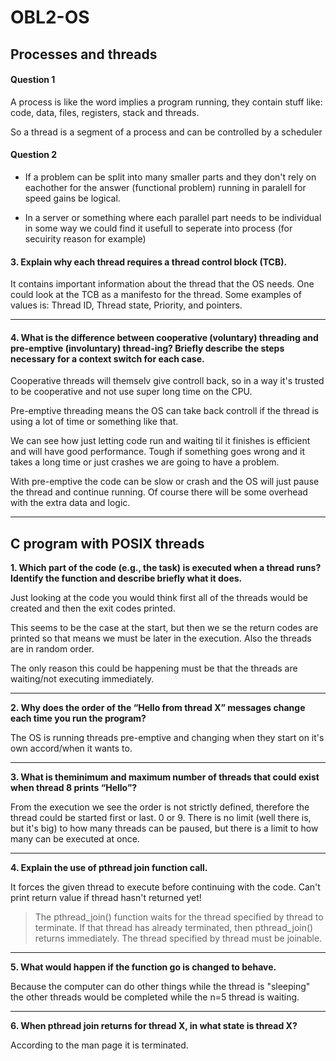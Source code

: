 # OBL2-OS


## Processes and threads

#### Question 1  

A process is like the word implies a program running, they contain stuff like: code, data, files, registers, stack and threads.

So a thread is a segment of a process and can be controlled by a scheduler


#### Question 2

- If a problem can be split into many smaller parts and they don't rely on eachother for the answer (functional problem) running in paralell for speed gains be logical.


- In a server or something where each parallel part needs to be individual in some way we could find it usefull to seperate into process (for secuirity reason for example)


####  3. Explain why each thread requires a thread control block (TCB).

It contains important information about the thread that the OS needs. One could look at the TCB as a manifesto for the thread. Some examples of values is: Thread ID, Thread state, Priority, and pointers.

-------

#### 4. What is the difference between cooperative (voluntary) threading and pre-emptive (involuntary) thread-ing?  Briefly describe the steps necessary for a context switch for each case.

Cooperative threads will themselv give controll back, so in a way it's trusted to be cooperative and not use super long time on the CPU.

Pre-emptive threading means the OS can take back controll if the thread is using a lot of time or something like that.

We can see how just letting code run and waiting til it finishes is efficient and will have good performance. Tough if something goes wrong and it takes a long time or just crashes we are going to have a problem.

With pre-emptive the code can be slow or crash and the OS will just pause the thread and continue running. Of course there will be some overhead with the extra data and logic.

-----


## C program with POSIX threads


 **1. Which  part  of  the  code  (e.g.,  the  task)  is  executed  when  a  thread  runs?   Identify  the  function  and describe briefly what it does.**

Just looking at the code you would think first all of the threads would be created and then the exit codes printed.

This seems to be the case at the start, but then we se the return codes are printed so that means we must be later in the execution. Also the threads are in random order.

The only reason this could be happening must be that the threads are waiting/not executing immediately.


-------

**2. Why does the order of the “Hello from thread X” messages change each time you run the program?**

The OS is running threads pre-emptive and changing when they start on it's own accord/when it wants to.

-------

  **3. What is theminimum and maximum number of threads that could exist when thread 8 prints “Hello”?**

From the execution we see the order is not strictly defined, therefore the thread could be started first or last. 0 or 9. There is no limit (well there is, but it's big) to how many threads can be paused, but there is a limit to how many can be executed at once.

-------

  **4. Explain the use of pthread join function call.**

It forces the given thread to execute before continuing with the code. Can't print return value if thread hasn't returned yet!


>The pthread_join() function waits for the thread specified by thread
       to terminate.  If that thread has already terminated, then
       pthread_join() returns immediately.  The thread specified by thread
       must be joinable.

-------

  **5. What would happen if the function go is changed to behave.**

Because the computer can do other things while the thread is "sleeping" the other threads would be completed while the n=5 thread is waiting.

-------

  **6. When pthread join returns for thread X, in what state is thread X?**

According to the man page it is terminated.